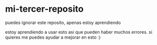 # mi-tercer-reposito
puedes ignorar este reposito, apenas estoy aprendiendo 

estoy aprendiendo a usar esto asi que pueden haber muchos errores. si quieres me puedes ayudar a mejorar en esto :)
